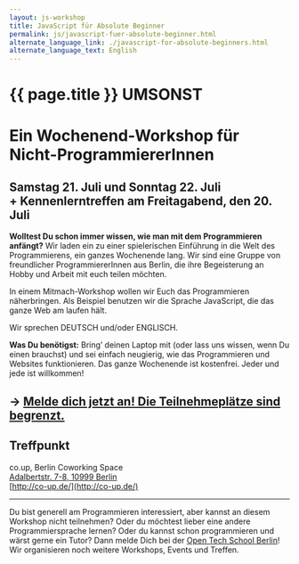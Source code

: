 ```yaml
---
layout: js-workshop
title: JavaScript für Absolute Beginner
permalink: js/javascript-fuer-absolute-beginner.html
alternate_language_link: ./javascript-for-absolute-beginners.html
alternate_language_text: English
---
```


# {{ page.title }} <span class="highlight">UMSONST</span>

<h1 class="subtitle">Ein <strong>Wochenend-Workshop</strong> für Nicht-ProgrammiererInnen</h1>

## Samstag 21. Juli und Sonntag 22. Juli<br /> <span class="subtitle">+ Kennenlerntreffen am Freitagabend, den  20. Juli</span>

**Wolltest Du schon immer wissen, wie man mit dem Programmieren anfängt?** Wir laden ein zu einer spielerischen Einführung in die Welt des Programmierens, ein ganzes Wochenende lang. Wir sind eine Gruppe von freundlicher ProgrammiererInnen aus Berlin, die ihre Begeisterung an Hobby und Arbeit mit euch teilen möchten.

In einem Mitmach-Workshop wollen wir Euch das Programmieren näherbringen. Als Beispiel benutzen wir die Sprache JavaScript, die das ganze Web am laufen hält.

Wir sprechen DEUTSCH und/oder ENGLISCH.

**Was Du benötigst:** Bring’ deinen Laptop mit (oder lass uns wissen, wenn Du einen brauchst) und sei einfach neugierig, wie das Programmieren und Websites funktionieren. Das ganze Wochenende ist kostenfrei. Jeder und jede ist willkommen!

## → [Melde dich jetzt an! Die Teilnehmeplätze sind begrenzt.](https://docs.google.com/spreadsheet/viewform?formkey=dFdOY0NHNDRlc2dIbDF2YW55UWNEYmc6MQ)

## Treffpunkt

co.up, Berlin Coworking Space<br />
[Adalbertstr. 7-8, 10999 Berlin](https://maps.google.com/maps?f=q&source=s_q&hl=en&geocode=&q=Adalbertstra%C3%9Fe+7,+10999+Berlin,+Germany&sll=52.549636,13.666992&sspn=0.901874,1.851196&ie=UTF8&hq=&hnear=Adalbertstra%C3%9Fe+7,+Kreuzberg+10999+Berlin,+Germany&z=16)<br />
[http://co-up.de/](http://co-up.de/)

--------------------

Du bist generell am Programmieren interessiert, aber kannst an diesem Workshop nicht teilnehmen? Oder du möchtest lieber eine andere Programmiersprache lernen? Oder du kannst schon programmieren und wärst gerne ein Tutor? Dann melde Dich bei der [Open Tech School Berlin](http://opentechschool.org)! Wir organisieren noch weitere Workshops, Events und Treffen.
